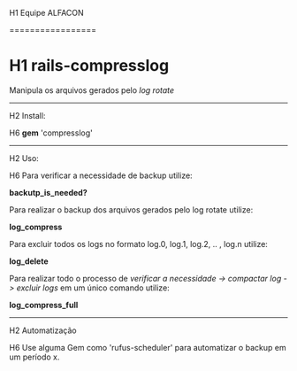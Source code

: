H1
Equipe ALFACON

=================

H1
rails-compresslog
=================

Manipula os arquivos gerados pelo _log rotate_

-----------------------
H2
Install:

H6
**gem** 'compresslog'

-----------------------

H2
Uso:

H6
Para verificar a necessidade de backup utilize:

**backutp_is_needed?**

Para realizar o backup dos arquivos gerados pelo log rotate utilize:

**log_compress**

Para excluir todos os logs no formato log.0, log.1, log.2, .. , log.n utilize:

**log_delete**

Para realizar todo o processo de _verificar a necessidade -> compactar log -> excluir logs_ em um único comando utilize:

**log_compress_full**

---------------------

H2
Automatização

H6
Use alguma Gem como 'rufus-scheduler' para automatizar o backup em um período x.



